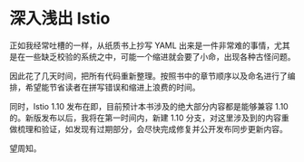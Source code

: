 # 深入浅出 Istio

正如我经常吐槽的一样，从纸质书上抄写 YAML 出来是一件非常难的事情，尤其是在一些缺乏校验的系统之中，可能一个缩进就会要了小命，出现各种古怪问题。

因此花了几天时间，把所有代码重新整理。按照书中的章节顺序以及命名进行了编排，希望能节省读者在拼写错误和缩进上浪费的时间。

同时，Istio 1.10 发布在即，目前预计本书涉及的绝大部分内容都是能够兼容 1.10 的。新版发布以后，我将在第一时间内，新建 1.10 分支，对这里涉及到的内容重做梳理和验证，如发现有过期部分，会尽快完成修复并公开发布同步更新内容。

望周知。
